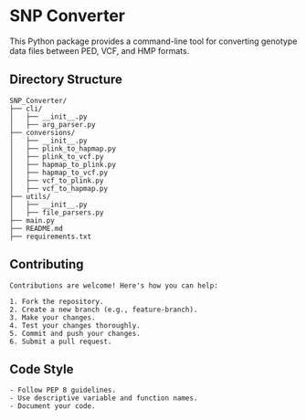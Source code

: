 # SNP Converter

This Python package provides a command-line tool for converting genotype data files between PED, VCF, and HMP formats.

## Directory Structure

```plaintext
SNP_Converter/
├── cli/
│   ├── __init__.py
│   ├── arg_parser.py
├── conversions/
│   ├── __init__.py
│   ├── plink_to_hapmap.py
│   ├── plink_to_vcf.py
│   ├── hapmap_to_plink.py
│   ├── hapmap_to_vcf.py
│   ├── vcf_to_plink.py
│   ├── vcf_to_hapmap.py
├── utils/
│   ├── __init__.py
│   ├── file_parsers.py
├── main.py
├── README.md
├── requirements.txt
```
## Contributing

```plaintext
Contributions are welcome! Here's how you can help:

1. Fork the repository.
2. Create a new branch (e.g., feature-branch).
3. Make your changes.
4. Test your changes thoroughly.
5. Commit and push your changes.
6. Submit a pull request.
```

## Code Style

```plaintext
- Follow PEP 8 guidelines.
- Use descriptive variable and function names.
- Document your code.
```